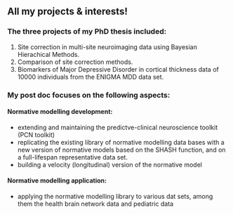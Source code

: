 ## All my projects & interests!

### The three projects of my PhD thesis included:
1. Site correction in multi-site neuroimaging data using Bayesian Hierachical Methods.
2. Comparison of site correction methods.
3. Biomarkers of Major Depressive Disorder in cortical thickness data of 10000 individuals from the ENIGMA MDD data set.

### My post doc focuses on the following aspects:

#### Normative modelling development:
- extending and maintaining the predictve-clinical neuroscience toolkit (PCN toolkit)
- replicating the existing library of normative modelling data bases with a new version of normative models based on the SHASH function, and on a full-lifespan representative data set.
- building a velocity (longitudinal) version of the normative model

#### Normative modelling application:
- applying the normative modelling library to various dat sets, among them the health brain network data and pediatric data
